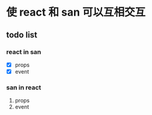 # 使 react 和 san 可以互相交互

## todo list

### react in san

- [x] props
- [x] event

### san in react

1. props
2. event